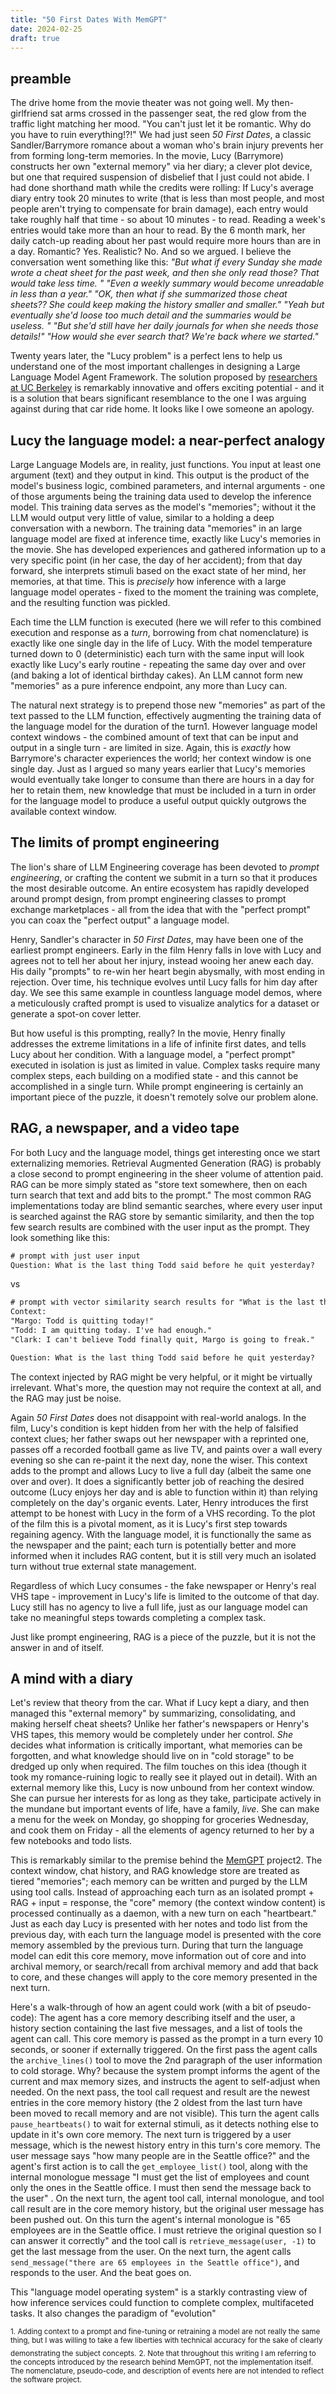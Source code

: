 ```yaml
---
title: "50 First Dates With MemGPT"
date: 2024-02-25
draft: true
---
```

## preamble
The drive home from the movie theater was not going well. My then-girlfriend sat arms crossed in the passenger seat, the red glow from the traffic light matching her mood. "You can't just let it be romantic. Why do you have to ruin everything!?!" We had just seen _50 First Dates_, a classic Sandler/Barrymore romance about a woman who's brain injury prevents her from forming long-term memories. In the movie, Lucy (Barrymore) constructs her own "external memory" via her diary; a clever plot device, but one that required suspension of disbelief that I just could not abide. I had done shorthand math while the credits were rolling: If Lucy's average diary entry took 20 minutes to write (that is less than most people, and most people aren't trying to compensate for brain damage), each entry would take roughly half that time - so about 10 minutes - to read. Reading a week's entries would take more than an hour to read. By the 6 month mark, her daily catch-up reading about her past would require more hours than are in a day. Romantic? Yes. Realistic? No. And so we argued. I believe the conversation went something like this: 
_"But what if every Sunday she made wrote a cheat sheet for the past week, and then she only read those? That would take less time. " 
"Even a weekly summary would become unreadable in less than a year." 
"OK, then what if she summarized those cheat sheets?? She could keep making the history smaller and smaller." 
"Yeah but eventually she'd loose too much detail and the summaries would be useless. "
"But she'd still have her daily journals for when she needs those details!" 
"How would she ever search that? We're back where we started."_

Twenty years later, the "Lucy problem" is a perfect lens to help us understand one of the most important challenges in designing a Large Language Model Agent Framework. The solution proposed by [researchers at UC Berkeley](https://research.memgpt.ai/) is remarkably innovative and offers exciting potential - and it is a solution that bears significant resemblance to the one I was arguing against during that car ride home. It looks like I owe someone an apology.

## Lucy the language model: a near-perfect analogy
Large Language Models are, in reality, just functions. You input at least one argument (text) and they output in kind. This output is the product of the model's business logic, combined parameters, and internal arguments - one of those arguments being the training data used to develop the inference model. This training data serves as the model's "memories"; without it the LLM would output very little of value, similar to a holding a deep conversation with a newborn. 
The training data "memories" in an large language model are fixed at inference time, exactly like Lucy's memories in the movie. She has developed experiences and gathered information up to a very specific point (in her case, the day of her accident); from that day forward, she interprets stimuli based on the exact state of her mind, her memories, at that time. This is _precisely_ how inference with a large language model operates - fixed to the moment the training was complete, and the resulting function was pickled. 

Each time the LLM function is executed (here we will refer to this combined execution and response as a _turn_, borrowing from chat nomenclature) is exactly like one single day in the life of Lucy. With the model temperature turned down to 0 (deterministic) each turn with the same input will look exactly like Lucy's early routine - repeating the same day over and over (and baking a lot of identical birthday cakes). An LLM cannot form new "memories" as a pure inference endpoint, any more than Lucy can. 

The natural next strategy is to prepend those new "memories" as part of the text passed to the LLM function, effectively augmenting the training data of the language model for the duration of the turn<super>1</super>. However language model context windows - the combined amount of text that can be input and output in a single turn - are limited in size. Again, this is _exactly_ how Barrymore's character experiences the world; her context window is one single day. Just as I argued so many years earlier that Lucy's memories would eventually take longer to consume than there are hours in a day for her to retain them, new knowledge that must be included in a turn in order for the language model to produce a useful output quickly outgrows the available context window. 

## The limits of prompt engineering
The lion's share of LLM Engineering coverage has been devoted to _prompt engineering_, or crafting the content we submit in a turn so that it produces the most desirable outcome. An entire ecosystem has rapidly developed around prompt design, from prompt engineering classes to prompt exchange marketplaces - all from the idea that with the "perfect prompt" you can coax the "perfect output" a language model. 

Henry, Sandler's character in _50 First Dates_, may have been one of the earliest prompt engineers. Early in the film Henry falls in love with Lucy and agrees not to tell her about her injury, instead wooing her anew each day. His daily "prompts" to re-win her heart begin abysmally, with most ending in rejection. Over time, his technique evolves until Lucy falls for him day after day. We see this same example in countless language model demos, where a meticulously crafted prompt is used to visualize analytics for a dataset or generate a spot-on cover letter. 

But how useful is this prompting, really? In the movie, Henry finally addresses the extreme limitations in a life of infinite first dates, and tells Lucy about her condition. With a language model, a "perfect prompt" executed in isolation is just as limited in value. Complex tasks require many complex steps, each building on a modified state - and this cannot be accomplished in a single turn. While prompt engineering is certainly an important piece of the puzzle, it doesn't remotely solve our problem alone.

## RAG, a newspaper, and a video tape
For both Lucy and the language model, things get interesting once we start externalizing memories. Retrieval Augmented Generation (RAG) is probably a close second to prompt engineering in the sheer volume of attention paid. RAG can be more simply stated as "store text somewhere, then on each turn search that text and add bits to the prompt." The most common RAG implementations today are blind semantic searches, where every user input is searched against the RAG store by semantic similarity, and then the top few search results are combined with the user input as the prompt. They look something like this:

```txt
# prompt with just user input
Question: What is the last thing Todd said before he quit yesterday?
```
vs
```txt
# prompt with vector similarity search results for "What is the last thing Todd said before he quit yesterday?" via embeddings, prepended to prompt
Context:
"Margo: Todd is quitting today!"
"Todd: I am quitting today. I've had enough."
"Clark: I can't believe Todd finally quit, Margo is going to freak."

Question: What is the last thing Todd said before he quit yesterday?
```
The context injected by RAG might be very helpful, or it might be virtually irrelevant. What's more, the question may not require the context at all, and the RAG may just be noise.  

Again _50 First Dates_ does not disappoint with real-world analogs. In the film, Lucy's condition is kept hidden from her with the help of falsified context clues; her father swaps out her newspaper with a reprinted one, passes off a recorded football game as live TV, and paints over a wall every evening so she can re-paint it the next day, none the wiser. This context adds to the prompt and allows Lucy to live a full day (albeit the same one over and over). It does a significantly better job of reaching the desired outcome (Lucy enjoys her day and is able to function within it) than relying completely on the day's organic events. 
Later, Henry introduces the first attempt to be honest with Lucy in the form of a VHS recording. To the plot of the film this is a pivotal moment, as it is Lucy's first step towards regaining agency. With the language model, it is functionally the same as the newspaper and the paint; each turn is potentially better and more informed when it includes RAG content, but it is still very much an isolated turn without true external state management.  

Regardless of which Lucy consumes - the fake newspaper or Henry's real VHS tape - improvement in Lucy's life is limited to the outcome of that day. Lucy still has no agency to live a full life, just as our language model can take no meaningful steps towards completing a complex task. 

Just like prompt engineering, RAG is a piece of the puzzle, but it is not the answer in and of itself.

## A mind with a diary
Let's review that theory from the car. What if Lucy kept a diary, and then managed this "external memory" by summarizing, consolidating, and making herself cheat sheets? Unlike her father's newspapers or Henry's VHS tapes, this memory would be completely under her control. _She_ decides what information is critically important, what memories can be forgotten, and what knowledge should live on in "cold storage" to be dredged up only when required. The film touches on this idea (though it took my romance-ruining logic to really see it played out in detail). With an external memory like this, Lucy is now unbound from her context window. She can pursue her interests for as long as they take, participate actively in the mundane but important events of life, have a family, _live_. She can make a menu for the week on Monday, go shopping for groceries Wednesday, and cook them on Friday - all the elements of agency returned to her by a few notebooks and todo lists. 

This is remarkably similar to the premise behind the [MemGPT](https://memgpt.ai/) project<super>2</super>. The context window, chat history, and RAG knowledge store are treated as tiered "memories"; each memory can be written and purged by the LLM using tool calls. 
Instead of approaching each turn as an isolated prompt + RAG + input = response, the "core" memory (the context window content) is processed continually as a daemon, with a new turn on each "heartbeart." Just as each day Lucy is presented with her notes and todo list from the previous day, with each turn the language model is presented with the core memory assembled by the previous turn. During that turn the language model can edit this core memory, move information out of core and into archival memory, or search/recall from archival memory and add that back to core, and these changes will apply to the core memory presented in the next turn.

Here's a walk-through of how an agent could work (with a bit of pseudo-code): The agent has a core memory describing itself and the user, a history section containing the last five messages, and a list of tools the agent can call. This core memory is passed as the prompt in a turn every 10 seconds, or sooner if externally triggered. On the first pass the agent calls the `archive_lines()` tool to move the 2nd paragraph of the user information to cold storage. Why? because the system prompt informs the agent of the current and max memory sizes, and instructs the agent to self-adjust when needed. On the next pass, the tool call request and result are the newest entries in the core memory history (the 2 oldest from the last turn have been moved to recall memory and are not visible). This turn the agent calls `pause_heartbeats()` to wait for external stimuli, as it detects nothing else to update in it's own core memory. The next turn is triggered by a user message, which is the newest history entry in this turn's core memory. The user message says "how many people are in the Seattle office?" and the agent's first action is to call the `get_employee_list()` tool, along with the internal monologue message "I must get the list of employees and count only the ones in the Seattle office. I must then send the message back to the user" . On the next turn, the agent tool call, internal monologue, and tool call result are in the core memory history, but the original user message has been pushed out. On this turn the agent's internal monologue is "65 employees are in the Seattle office. I must retrieve the original question so I can answer it correctly" and the tool call is `retrieve_message(user, -1)` to get the last message from the user. On the next turn, the agent calls `send_message("there are 65 employees in the Seattle office")`, and responds to the user. And the beat goes on.

This "language model operating system" is a starkly contrasting view of how inference services could function to complete complex, multifaceted tasks. It also changes the paradigm of "evolution"




<sub>1. Adding context to a prompt and fine-tuning or retraining a model are not really the same thing, but I was willing to take a few liberties with technical accuracy for the sake of clearly demonstrating the subject concepts.</sub> 
<sub>2. Note that throughout this writing I am referring to the concepts introduced by the research behind MemGPT, not the implementation itself. The nomenclature, pseudo-code, and description of events here are not intended to reflect the software project.</sub> 
<!--stackedit_data:
eyJoaXN0b3J5IjpbLTU1MzA1ODA5NiwzNTgxMzc5NDUsLTIxMz
A2ODc1NTksLTE1MzA4NTM2NjQsNjc5MjY2MzkwLDg1Mjg1ODQ4
LC0xODc3MDYzNzkxLDIxNzI2NTAsLTIwNTMxNzU1NTcsLTIwMz
M3MjcxNjUsLTEzMjcyMzI3NjUsLTY1NzA2OTQzMSw5NDY2ODI4
NzcsMTcwOTAxMTU2MiwxMjE5MjUxNjQzLC0xOTQ3MTI1NDk4LD
EyMjE0NTc3OTgsLTI1NTU1MjUxNiwxODkxOTIwNDE1LDE0ODE5
MTU3MTZdfQ==
-->